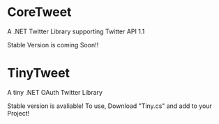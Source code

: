 CoreTweet
=========

A .NET Twitter Library supporting Twitter API 1.1

Stable Version is coming Soon!!


TinyTweet
=========

A tiny .NET OAuth Twitter Library

Stable version is avaliable!
To use, Download "Tiny.cs" and add to your Project!
